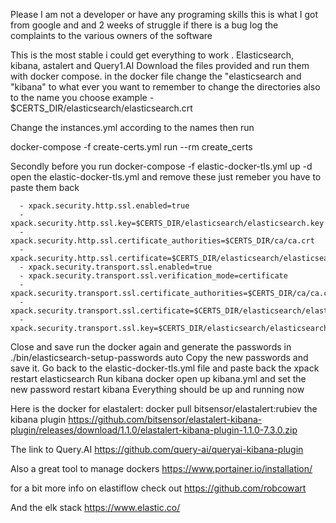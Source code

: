 Please  I am not a developer or have any programing skills this is what I got from google and and 2 weeks of struggle if there is a bug log the complaints to the various owners of the software

This is the most stable i could get everything to work . Elasticsearch, kibana, astalert and Query1.AI
Download the files provided and run them with docker compose.
in the docker file change the "elasticsearch and "kibana" to what ever you want to remember to change 
the directories also to the name you choose example - $CERTS_DIR/elasticsearch/elasticsearch.crt

Change the instances.yml according to the names then run 

docker-compose -f create-certs.yml run --rm create_certs

Secondly before you run docker-compose -f elastic-docker-tls.yml up -d open the elastic-docker-tls.yml and remove these just remeber you have to paste them back

      - xpack.security.http.ssl.enabled=true
      - xpack.security.http.ssl.key=$CERTS_DIR/elasticsearch/elasticsearch.key
      - xpack.security.http.ssl.certificate_authorities=$CERTS_DIR/ca/ca.crt
      - xpack.security.http.ssl.certificate=$CERTS_DIR/elasticsearch/elasticsearch.crt
      - xpack.security.transport.ssl.enabled=true
      - xpack.security.transport.ssl.verification_mode=certificate
      - xpack.security.transport.ssl.certificate_authorities=$CERTS_DIR/ca/ca.crt
      - xpack.security.transport.ssl.certificate=$CERTS_DIR/elasticsearch/elasticsearch.crt
      - xpack.security.transport.ssl.key=$CERTS_DIR/elasticsearch/elasticsearch.key
Close and save run the docker again and generate the passwords in ./bin/elasticsearch-setup-passwords auto
Copy the new passwords and save it.
Go back to the elastic-docker-tls.yml file and paste back the xpack restart elasticsearch
Run kibana docker open up kibana.yml and set the new password restart kibana
Everything should be up and running now

Here is the docker for elastalert:  docker pull bitsensor/elastalert:rubiev 
the kibana plugin https://github.com/bitsensor/elastalert-kibana-plugin/releases/download/1.1.0/elastalert-kibana-plugin-1.1.0-7.3.0.zip

The link to Query.AI https://github.com/query-ai/queryai-kibana-plugin

Also a great tool to manage dockers https://www.portainer.io/installation/

for a bit more info on elastiflow check out https://github.com/robcowart

And the elk stack https://www.elastic.co/
